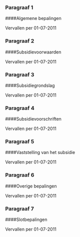 <meta http-equiv='Content-Type' content='text/html; charset=utf-8' />

### Paragraaf  1  

####Algemene bepalingen

Vervallen per 01-07-2011 

### Paragraaf  2  

####Subsidievoorwaarden

Vervallen per 01-07-2011 

### Paragraaf  3  

####Subsidiegrondslag

Vervallen per 01-07-2011 

### Paragraaf  4  

####Subsidievoorschriften

Vervallen per 01-07-2011 

### Paragraaf   5  

####Vaststelling van het subsidie

Vervallen per 01-07-2011 

### Paragraaf  6  

####Overige bepalingen

Vervallen per 01-07-2011 

### Paragraaf  7  

####Slotbepalingen

Vervallen per 01-07-2011 

